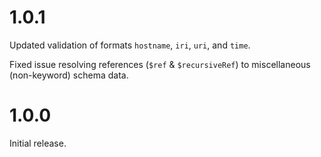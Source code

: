 # 1.0.1

Updated validation of formats `hostname`, `iri`, `uri`, and `time`.

Fixed issue resolving references (`$ref` & `$recursiveRef`) to miscellaneous (non-keyword) schema data.

# 1.0.0

Initial release.